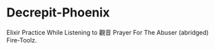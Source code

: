 # Decrepit-Phoenix
Elixir Practice While Listening to 觀音 Prayer For The Abuser (abridged) Fire-Toolz.

